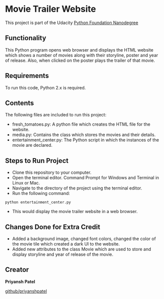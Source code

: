 # Movie Trailer Website

This project is part of the Udacity [Python Foundation Nanodegree](https://in.udacity.com/course/python-foundation-nanodegree--nd002-inpy?utm_source=google&utm_medium=newacq&utm_campaign=PR-GoogleSearch-DM-NonBrand-NewAcq-Traffic-PythonFoundation-BMM&utm_term=%2Bpython%20%2Bnanodegree&gclid=CjwKCAjw0JfdBRACEiwAiDTALj_Q9A53UhaoQLAGnpyUKGMoRxMdFnDq0JnFQpTdcPwYUOfk1d7c1xoCRqgQAvD_BwE)

## Functionality

This Python program opens web browser and displays the HTML website which shows a number of movies along with their storyline, poster and year of release. Also, when clicked on the poster plays the trailer of that movie.

## Requirements

To run this code, Python 2.x is required.

## Contents

The following files are included to run this project:
* fresh_tomatoes.py: A python file which creates the HTML file for the website.
* media.py: Contains the class which stores the movies and their details.
* entertainment_center.py: The Python script in which the instances of the movie are declared.

## Steps to Run Project

* Clone this repository to your computer.
* Open the terminal editor. Command Prompt for Windows and Terminal in Linux or Mac.
* Navigate to the directory of the project using the terminal editor.
* Run the following command: 
```
python entertainment_center.py
```
* This would display the movie trailer website in a web browser.

## Changes Done for Extra Credit

* Added a background image, changed font colors, changed the color of the movie tile which created a dark UI to the website.
* Added new attributes to the class Movie which are used to store and display storyline and year of release of the movie.

## Creator

**Priyansh Patel**

[github/priyanshpatel](https://github.com/priyanshpatel)
